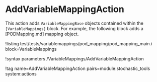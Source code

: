 # AddVariableMappingAction

This action adds `VariableMappingBase` objects contained within the `[VariableMappings]` block. For example,
the following block adds a [PODMapping.md] mapping object.

!listing test/tests/variablemappings/pod_mapping/pod_mapping_main.i block=VariableMappings

!syntax parameters /VariableMappings/AddVariableMappingAction

!tag name=AddVariableMappingAction pairs=module:stochastic_tools system:actions
